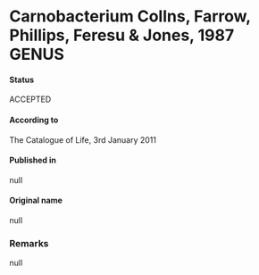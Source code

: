 # Carnobacterium Collns, Farrow, Phillips, Feresu & Jones, 1987 GENUS

#### Status
ACCEPTED

#### According to
The Catalogue of Life, 3rd January 2011

#### Published in
null

#### Original name
null

### Remarks
null